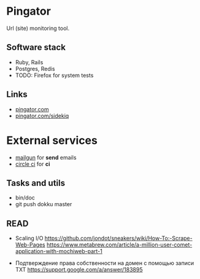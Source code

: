 # Pingator

Url (site) monitoring tool.

## Software stack

* Ruby, Rails
* Postgres, Redis
* TODO: Firefox for system tests

## Links

* [pingator.com](http://pingator.com)
* [pingator.com/sidekiq](http://pingator.com/sidekiq)

# External services

* [mailgun](http://mailgun.com) for __send__ emails
* [circle ci](http://circleci.com) for __ci__

## Tasks and utils

* bin/doc
* git push dokku master

## READ

* Scaling I/O
https://github.com/jondot/sneakers/wiki/How-To:-Scrape-Web-Pages
https://www.metabrew.com/article/a-million-user-comet-application-with-mochiweb-part-1

* Подтверждение права собственности на домен с помощью записи TXT
https://support.google.com/a/answer/183895
